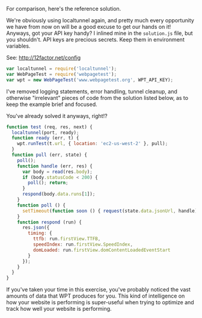 For comparison, here's the reference solution.

We're obviously using localtunnel again, and pretty much every opportunity
we have from now on will be a good excuse to get our hands on it! Anyways,
got your API key handy? I inlined mine in the `solution.js` file, but you
shouldn't. API keys are precious secrets. Keep them in environment variables.

See: http://12factor.net/config

```js
var localtunnel = require('localtunnel');
var WebPageTest = require('webpagetest');
var wpt = new WebPageTest('www.webpagetest.org', WPT_API_KEY);
```

I've removed logging statements, error handling, tunnel cleanup, and otherwise
"irrelevant" pieces of code from the solution listed below, as to keep
the example brief and focused.

You've already solved it anyways, right!?

```js
function test (req, res, next) {
  localtunnel(port, ready);
  function ready (err, t) {
    wpt.runTest(t.url, { location: 'ec2-us-west-2' }, pull);
  }
  function pull (err, state) {
    poll();
    function handle (err, res) {
      var body = read(res.body);
      if (body.statusCode < 200) {
        poll(); return;
      }
      respond(body.data.runs[1]);
    }
    function poll () {
      setTimeout(function soon () { request(state.data.jsonUrl, handle); }, 5000);
    }
    function respond (run) {
      res.json({
        timing: {
          ttfb: run.firstView.TTFB,
          speedIndex: run.firstView.SpeedIndex,
          domLoaded: run.firstView.domContentLoadedEventStart
        }
      });
    }
  }
}
```

If you've taken your time in this exercise, you've probably noticed the vast
amounts of data that WPT produces for you. This kind of intelligence on how
your website is performing is super-useful when trying to optimize and track
how well your website is performing.
